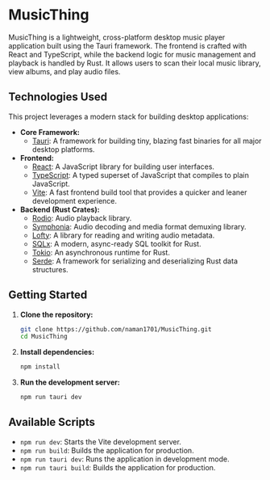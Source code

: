 # MusicThing

MusicThing is a lightweight, cross-platform desktop music player application built using the Tauri framework. The frontend is crafted with React and TypeScript, while the backend logic for music management and playback is handled by Rust. It allows users to scan their local music library, view albums, and play audio files.

## Technologies Used

This project leverages a modern stack for building desktop applications:

-   **Core Framework:**
    -   [Tauri](https://tauri.app/): A framework for building tiny, blazing fast binaries for all major desktop platforms.
-   **Frontend:**
    -   [React](https://reactjs.org/): A JavaScript library for building user interfaces.
    -   [TypeScript](https://www.typescriptlang.org/): A typed superset of JavaScript that compiles to plain JavaScript.
    -   [Vite](https://vitejs.dev/): A fast frontend build tool that provides a quicker and leaner development experience.
-   **Backend (Rust Crates):**
    -   [Rodio](https://crates.io/crates/rodio): Audio playback library.
    -   [Symphonia](https://crates.io/crates/symphonia): Audio decoding and media format demuxing library.
    -   [Lofty](https://crates.io/crates/lofty): A library for reading and writing audio metadata.
    -   [SQLx](https://crates.io/crates/sqlx): A modern, async-ready SQL toolkit for Rust.
    -   [Tokio](https://crates.io/crates/tokio): An asynchronous runtime for Rust.
    -   [Serde](https://crates.io/crates/serde): A framework for serializing and deserializing Rust data structures.

## Getting Started

1.  **Clone the repository:**
    ```bash
    git clone https://github.com/naman1701/MusicThing.git
    cd MusicThing
    ```

2.  **Install dependencies:**
    ```bash
    npm install
    ```

3.  **Run the development server:**
    ```bash
    npm run tauri dev
    ```

## Available Scripts

-   `npm run dev`: Starts the Vite development server.
-   `npm run build`: Builds the application for production.
-   `npm run tauri dev`: Runs the application in development mode.
-   `npm run tauri build`: Builds the application for production.
